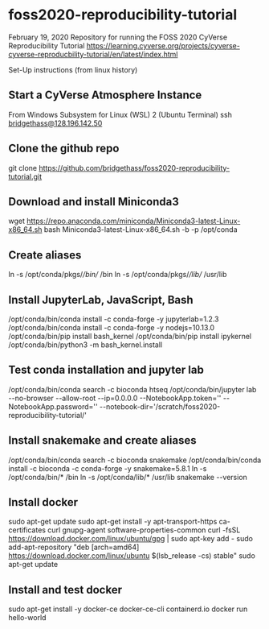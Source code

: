 # foss2020-reproducibility-tutorial
February 19, 2020
Repository for running the FOSS 2020 CyVerse Reproducibility Tutorial 
https://learning.cyverse.org/projects/cyverse-cyverse-reproducbility-tutorial/en/latest/index.html

Set-Up instructions (from linux history)

## Start a CyVerse Atmosphere Instance
From Windows Subsystem for Linux (WSL) 2 (Ubuntu Terminal)
ssh bridgethass@128.196.142.50

## Clone the github repo
git clone https://github.com/bridgethass/foss2020-reproducibility-tutorial.git 

## Download and install Miniconda3
wget https://repo.anaconda.com/miniconda/Miniconda3-latest-Linux-x86_64.sh 
bash Miniconda3-latest-Linux-x86_64.sh -b -p /opt/conda 

## Create aliases
ln -s /opt/conda/pkgs/*/bin/* /bin 
ln -s /opt/conda/pkgs/*/lib/* /usr/lib 

## Install JupyterLab, JavaScript, Bash
/opt/conda/bin/conda install -c conda-forge -y jupyterlab=1.2.3 
/opt/conda/bin/conda install -c conda-forge -y nodejs=10.13.0 
/opt/conda/bin/pip install bash_kernel 
/opt/conda/bin/pip install ipykernel 
/opt/conda/bin/python3 -m bash_kernel.install 

## Test conda installation and jupyter lab
/opt/conda/bin/conda search -c bioconda htseq 
/opt/conda/bin/jupyter lab --no-browser --allow-root --ip=0.0.0.0 --NotebookApp.token='' --NotebookApp.password='' --notebook-dir='/scratch/foss2020-reproducibility-tutorial/' 

## Install snakemake and create aliases
/opt/conda/bin/conda search -c bioconda snakemake 
/opt/conda/bin/conda install -c bioconda -c conda-forge -y snakemake=5.8.1 
ln -s /opt/conda/bin/* /bin 
ln -s /opt/conda/lib/* /usr/lib 
snakemake --version 

## Install docker
sudo apt-get update 
sudo apt-get install -y apt-transport-https ca-certificates curl gnupg-agent software-properties-common 
curl -fsSL https://download.docker.com/linux/ubuntu/gpg | sudo apt-key add - 
sudo add-apt-repository  "deb [arch=amd64] https://download.docker.com/linux/ubuntu $(lsb_release -cs) stable" 
sudo apt-get update 

## Install and test docker
sudo apt-get install -y docker-ce docker-ce-cli containerd.io 
docker run hello-world 
